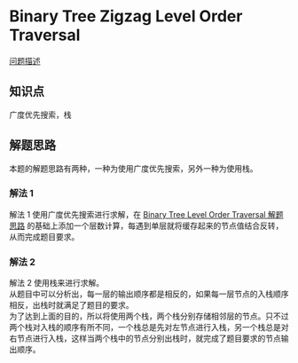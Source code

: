 # Binary Tree Zigzag Level Order Traversal

[问题描述](https://leetcode.com/problems/binary-tree-zigzag-level-order-traversal/description/)

## 知识点

广度优先搜索，栈

## 解题思路

本题的解题思路有两种，一种为使用广度优先搜索，另外一种为使用栈。

### 解法 1

解法 1 使用广度优先搜索进行求解，在 [Binary Tree Level Order Traversal 解题思路](https://gitee.com/bingzhong-project/leetcode/blob/master/solution/binary-tree-level-order-traversal/solutions.md) 的基础上添加一个层数计算，每遇到单层就将缓存起来的节点值结合反转，从而完成题目要求。

### 解法 2

解法 2 使用栈来进行求解。  
从题目中可以分析出，每一层的输出顺序都是相反的，如果每一层节点的入栈顺序相反，出栈时就满足了题目的要求。  
为了达到上面的目的，所以将使用两个栈，两个栈分别存储相邻层的节点。只不过两个栈对入栈的顺序有所不同，一个栈总是先对左节点进行入栈，另一个栈总是对右节点进行入栈，这样当两个栈中的节点分别出栈时，就完成了题目要求的节点输出顺序。
